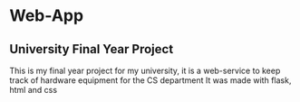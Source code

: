 # Web-App
## University Final Year Project
This is my final year project for my university, it is a web-service to keep track of hardware equipment for the CS department
It was made with flask, html and css
